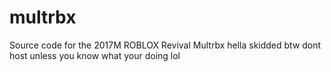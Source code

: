 # multrbx
Source code for the 2017M ROBLOX Revival Multrbx hella skidded btw dont host unless you know what your doing lol
